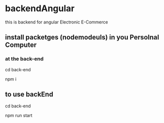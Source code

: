 # backendAngular
this is backend for angular Electronic E-Commerce
<h2>install packetges (nodemodeuls) in you Persolnal Computer </h2>
<h3>at the back-end</h3>
<p>cd back-end</p>
<p>npm i</p>
<h2>to use backEnd</h2>
<p>cd back-end</p>
<p>npm run start</p>
